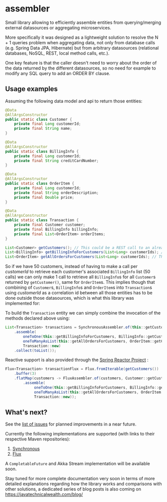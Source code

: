 # assembler
Small library allowing to efficiently assemble entities from querying/merging external datasources or aggregating microservices.

More specifically it was designed as a lightweight solution to resolve the N + 1 queries problem when aggregating data, not only from database calls (e.g. Spring Data JPA, Hibernate) but from arbitrary datasources (relational databases, NoSQL, REST, local method calls, etc.).

One key feature is that the caller doesn't need to worry about the order of the data returned by the different datasources, so no need for example to modify any SQL query to add an ORDER BY clause.

## Usage examples
Assuming the following data model and api to return those entities:
```java
@Data
@AllArgsConstructor
public static class Customer {
    private final Long customerId;
    private final String name;
}

@Data
@AllArgsConstructor
public static class BillingInfo {
    private final Long customerId;
    private final String creditCardNumber;
}

@Data
@AllArgsConstructor
public static class OrderItem {
    private final Long customerId;
    private final String orderDescription;
    private final Double price;
}

@Data
@AllArgsConstructor
public static class Transaction {
    private final Customer customer;
    private final BillingInfo billingInfo;
    private final List<OrderItem> orderItems;
}

List<Customer> getCustomers(); // This could be a REST call to an already created microservice
List<BillingInfo> getBillingInfoForCustomers(List<Long> customerIds); // This could be a call to MongoDB
List<OrderItem> getAllOrdersForCustomers(List<Long> customerIds); // This could be a call to an Oracle database
```

So if we have 50 customers, instead of having to make a call per *customerId* to retrieve each customer's associated `BillingInfo` list (50 calls) we can only make 1 call to retrieve all `BillingInfo`s for all `Customer`s returned by `getCustomer()`, same for `OrderItem`s. This implies though that combining of `Customer`s, `BillingInfo`s and `OrderItem`s into `Transaction`s using *customerId* as a correlation id between all those entities has to be done outside those datasources, which is what this library was implemented for:

To build the `Transaction` entity we can simply combine the invocation of the methods declared above using:
```java
List<Transaction> transactions = SynchronousAssembler.of(this::getCustomers, Customer::getCustomerId)
    .assemble(
        oneToOne(this::getBillingInfoForCustomers, BillingInfo::getCustomerId),
        oneToManyAsList(this::getAllOrdersForCustomers, OrderItem::getCustomerId),
        Transaction::new)
    .collect(toList());
```

Reactive support is also provided through the [Spring Reactor Project](https://projectreactor.io/) :
```java
Flux<Transaction> transactionFlux = Flux.fromIterable(getCustomers())
    .buffer(3)
    .flatMap(customers -> FluxAssembler.of(customers, Customer::getCustomerId)
        .assemble(
             oneToOne(this::getBillingInfoForCustomers, BillingInfo::getCustomerId),
             oneToManyAsList(this::getAllOrdersForCustomers, OrderItem::getCustomerId),
             Transaction::new));
```
## What's next?
See the [list of issues](https://github.com/pellse/assembler/issues) for planned improvements in a near future.

Currently the following implementations are supported (with links to their respective Maven repositories):
1. [Synchronous](https://github.com/pellse/assembler/tree/master/assembler-synchronous)
2. [Flux](https://github.com/pellse/assembler/tree/master/assembler-flux)

A `CompletableFuture` and Akka Stream implementation will be available soon.

Stay tuned for more complete documentation very soon in terms of more detailed explanations regarding how the library works and comparisons with other solutions, a dedicated series of blog posts is also coming on https://javatechnicalwealth.com/blog/

